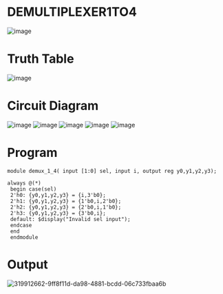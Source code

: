 # DEMULTIPLEXER1TO4
![image](https://github.com/RESMIRNAIR/DEMULTIPLEXER1TO4/assets/154305926/b6d81e6c-81ec-4f91-ae42-832a68f8facc)
# Truth Table
![image](https://github.com/RESMIRNAIR/DEMULTIPLEXER1TO4/assets/154305926/bb0a83c7-b4f3-463b-b422-f2ff65b1a0ee)
# Circuit Diagram
![image](https://github.com/RESMIRNAIR/DEMULTIPLEXER1TO4/assets/154305926/dcd56444-97dd-454b-bddf-c7472c4af1de)
![image](https://github.com/RESMIRNAIR/DEMULTIPLEXER1TO4/assets/154305926/03fbbbdf-8ae3-4653-8047-7d4cbf555ccb)
![image](https://github.com/RESMIRNAIR/DEMULTIPLEXER1TO4/assets/154305926/f48cc07d-c76f-4d1c-8907-11e99711b751)
![image](https://github.com/RESMIRNAIR/DEMULTIPLEXER1TO4/assets/154305926/a3075cf9-55ba-4478-b20c-c7128badef04)
![image](https://github.com/RESMIRNAIR/DEMULTIPLEXER1TO4/assets/154305926/e07386db-69b3-4a5f-945f-b38929b801ea)
# Program
```
module demux_1_4( input [1:0] sel, input i, output reg y0,y1,y2,y3);

always @(*)
 begin case(sel)
 2'h0: {y0,y1,y2,y3} = {i,3'b0};
 2'h1: {y0,y1,y2,y3} = {1'b0,i,2'b0};
 2'h2: {y0,y1,y2,y3} = {2'b0,i,1'b0};
 2'h3: {y0,y1,y2,y3} = {3'b0,i};
 default: $display("Invalid sel input");
 endcase
 end
 endmodule
```
# Output
![319912662-9ff8f11d-da98-4881-bcdd-06c733fbaa6b](https://github.com/gokulvenkatesan31/DEMULTIPLEXER1TO4/assets/123715763/41276695-d19a-4058-bf16-7e7e38e48c77)
